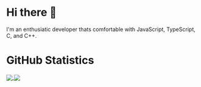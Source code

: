 # Hi there 👋

I'm an enthusiatic developer thats comfortable with JavaScript, TypeScript, C, and C++.


# GitHub Statistics
<a href="https://github.com/Platinum-Phoenix">
  <img align="center" src="https://github-readme-stats.vercel.app/api?username=Platinum-Phoenix&show_icons=true&theme=dracula" />
</a>
<a href="https://github.com/Platinum-Phoenix">
  <img align="center" src="https://github-readme-stats.vercel.app/api/top-langs/?username=Platinum-Phoenix&layout=compact&theme=dracula&lang-count=10" />
</a>
